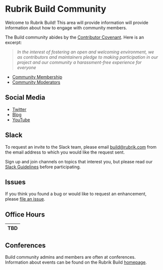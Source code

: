 # Rubrik Build Community

Welcome to Rubrik Build! This area will provide information will provide information about how to engage with community members.

The Build community abides by the [Contributor Covenant](/Code-of-Conduct.md).  Here is an excerpt:

> _In the interest of fostering an open and welcoming environment, we as contributors and maintainers pledge to making participation in our project and our community a harassment-free experience for everyone_

* [Community Membership](/community/community-membership.md)
* [Community Moderators](/community/moderators.md)

## Social Media

* [Twitter](https://twitter.com/RubrikBuild)
* [Blog](https://www.rubrik.com/blog/tag/build/)
* [YouTube](https://www.youtube.com/playlist?list=PLHHKVC-uQ3XjVGDMsIg_iEoYAIb2tx7uC)

## Slack

To request an invite to the Slack team, please email build@rubrik.com from the email address to which you would like the request sent.

Sign up and join channels on topics that interest you, but please read our [Slack Guidelines](/community/slack-guidelines.md) before participating.

## Issues

If you think you found a bug or would like to request an enhancement, please [file an issue](https://github.com/rubrikinc/welcome-to-rubrik-build/issues).

## Office Hours

|TBD|
|-|

## Conferences

Build community admins and members are often at conferences. Information about events can be found on the Rubrik Build [homepage](https://build.rubrik.com/).
